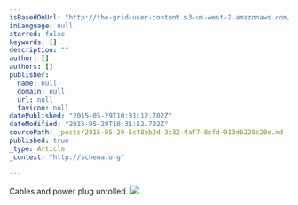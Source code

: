 ```yaml
---
isBasedOnUrl: "http://the-grid-user-content.s3-us-west-2.amazonaws.com/4c563502-e0dd-4dba-aca8-25fcdbb5df89.jpg"
inLanguage: null
starred: false
keywords: []
description: ""
author: []
authors: []
publisher:
  name: null
  domain: null
  url: null
  favicon: null
datePublished: "2015-05-29T10:31:12.702Z"
dateModified: "2015-05-29T10:31:12.702Z"
sourcePath: _posts/2015-05-29-5c48eb2d-3c32-4af7-8cfd-913d6220c20e.md
published: true
_type: Article
_context: "http://schema.org"

---
```

Cables and power plug unrolled.
![](http://the-grid-user-content.s3-us-west-2.amazonaws.com/4c563502-e0dd-4dba-aca8-25fcdbb5df89.jpg)